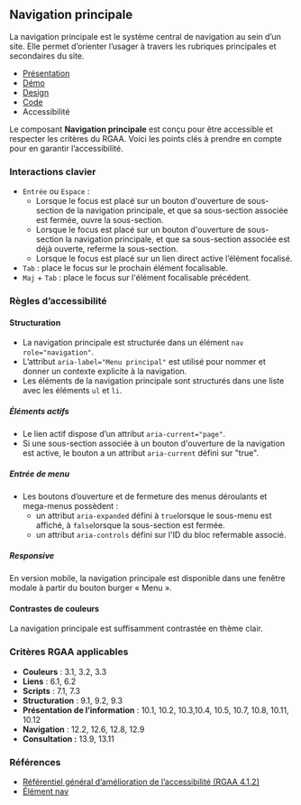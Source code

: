 
## Navigation principale

La navigation principale est le système central de navigation au sein d’un site. Elle permet d’orienter l’usager à travers les rubriques principales et secondaires du site.


- [Présentation](../index.md)
- [Démo](../demo/index.md)
- [Design](../design/index.md)
- [Code](../code/index.md)
- Accessibilité


Le composant **Navigation principale** est conçu pour être accessible et respecter les critères du RGAA. Voici les points clés à prendre en compte pour en garantir l’accessibilité.

### Interactions clavier

- `Entrée` ou `Espace` :
  - Lorsque le focus est placé sur un bouton d'ouverture de sous-section de la navigation principale, et que sa sous-section associée est fermée, ouvre la sous-section.
  - Lorsque le focus est placé sur un bouton d'ouverture de sous-section la navigation principale, et que sa sous-section associée est déjà ouverte, referme la sous-section.
  - Lorsque le focus est placé sur un lien direct active l’élément focalisé.
- `Tab` : place le focus sur le prochain élément focalisable.
- `Maj` + `Tab` : place le focus sur l'élément focalisable précédent.

### Règles d’accessibilité

#### Structuration

- La navigation principale est structurée dans un élément `nav role="navigation"`.
- L’attribut `aria-label="Menu principal"` est utilisé pour nommer et donner un contexte explicite à la navigation.
- Les éléments de la navigation principale sont structurés dans une liste avec les éléments `ul` et `li`.

##### Éléments actifs

- Le lien actif dispose d’un attribut `aria-current="page"`.
- Si une sous-section associée à un bouton d'ouverture de la navigation est active, le bouton a un attribut `aria-current` défini sur "true".

##### Entrée de menu

- Les boutons d’ouverture et de fermeture des menus déroulants et mega-menus possèdent&nbsp;:
  - un attribut `aria-expanded` défini à `true`lorsque le sous-menu est affiché, à `false`lorsque la sous-section est fermée.
  - un attribut `aria-controls` défini sur l'ID du bloc refermable associé.

##### Responsive

En version mobile, la navigation principale est disponible dans une fenêtre modale à partir du bouton burger «&nbsp;Menu&nbsp;».

#### Contrastes de couleurs

La navigation principale est suffisamment contrastée en thème clair.


### Critères RGAA applicables

- **Couleurs** : 3.1, 3.2, 3.3
- **Liens** : 6.1, 6.2
- **Scripts** : 7.1, 7.3
- **Structuration** : 9.1, 9.2, 9.3
- **Présentation de l’information** : 10.1, 10.2, 10.3,10.4, 10.5, 10.7, 10.8, 10.11, 10.12
- **Navigation** : 12.2, 12.6, 12.8, 12.9
- **Consultation&nbsp;:** 13.9, 13.11

### Références

- [Référentiel général d’amélioration de l’accessibilité (RGAA 4.1.2)](https://accessibilite.numerique.gouv.fr/methode/criteres-et-tests/)
- [Élément nav](https://html.spec.whatwg.org/#the-nav-element)
